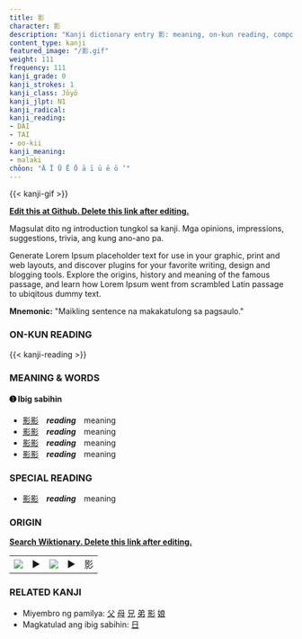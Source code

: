 ```yaml
---
title: 影
character: 影
description: "Kanji dictionary entry 影: meaning, on-kun reading, compounds, origin, related kanji"
content_type: kanji
featured_image: "/影.gif"
weight: 111
frequency: 111
kanji_grade: 0
kanji_strokes: 1
kanji_class: Jōyō
kanji_jlpt: N1
kanji_radical: 
kanji_reading: 
- DAI
- TAI
- oo-kii
kanji_meaning:
- malaki
chōon: "Ā Ī Ū Ē Ō ā ī ū ē ō ’"
---
```

[//]: # (Don't edit the line below. Kanji animated GIF code is automatically generated.)
{{< kanji-gif >}}

[//]: # (Edit below this line.)

**[Edit this at Github. Delete this link after editing.](https://github.com/tim0g/tim/tree/main/content/kanji/影/index.md)**

Magsulat dito ng introduction tungkol sa kanji. Mga opinions, impressions, suggestions, trivia, ang kung ano-ano pa.

Generate Lorem Ipsum placeholder text for use in your graphic, print and web layouts, and discover plugins for your favorite writing, design and blogging tools. Explore the origins, history and meaning of the famous passage, and learn how Lorem Ipsum went from scrambled Latin passage to ubiqitous dummy text.
 
**Mnemonic:** "Maikling sentence na makakatulong sa pagsaulo."

### ON-KUN READING

[//]: # (Don't edit the line below. ON-KUN READING code is automatically generated.)
{{< kanji-reading >}}

### MEANING & WORDS

#### ➊ **Ibig sabihin**
  - [影](../影)[影](../影)　***reading***　meaning
  - [影](../影)[影](../影)　***reading***　meaning
  - [影](../影)[影](../影)　***reading***　meaning
  - [影](../影)[影](../影)　***reading***　meaning

### SPECIAL READING
  - [影](../影)[影](../影)　***reading***　meaning

### ORIGIN

**[Search Wiktionary. Delete this link after editing.](https://wiktionary.org/wiki/影)**
<table class="kanji-table"><tr><td>
<img src="60px-影-bronze.svg.png">
</td><td>▶</td><td>
<img src="60px-影-oracle.svg.png">
</td><td>▶</td>
<td class="kanji-origin">影</td>
</tr></table>

### RELATED KANJI
- Miyembro ng pamilya: [父](../父) [母](../母) [兄](../兄) [弟](../弟) [影](../影) [娘](../娘)
- Magkatulad ang ibig sabihin: [日](../日)
